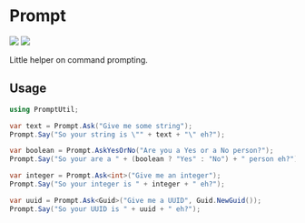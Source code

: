 # Prompt

[![][build-img]][build]
[![][nuget-img]][nuget]

Little helper on command prompting.

[build]:     https://ci.appveyor.com/project/TallesL/Prompt
[build-img]: https://ci.appveyor.com/api/projects/status/github/tallesl/Prompt

[nuget]:     http://badge.fury.io/nu/Prompt
[nuget-img]: https://badge.fury.io/nu/Prompt.png

## Usage

```cs
using PromptUtil;

var text = Prompt.Ask("Give me some string");
Prompt.Say("So your string is \"" + text + "\" eh?");

var boolean = Prompt.AskYesOrNo("Are you a Yes or a No person?");
Prompt.Say("So your are a " + (boolean ? "Yes" : "No") + " person eh?");

var integer = Prompt.Ask<int>("Give me an integer");
Prompt.Say("So your integer is " + integer + " eh?");

var uuid = Prompt.Ask<Guid>("Give me a UUID", Guid.NewGuid());
Prompt.Say("So your UUID is " + uuid + " eh?");
```
